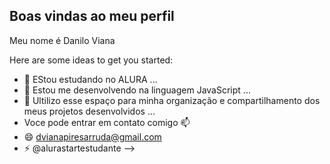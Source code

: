 ## Boas vindas ao meu perfil
Meu nome é Danilo Viana


Here are some ideas to get you started:

- 🔭 EStou estudando no ALURA ...
- 🌱 Estou me desenvolvendo na linguagem JavaScript ...
- 👯 Ultilizo esse espaço para minha organização e compartilhamento dos meus projetos desenvolvidos ...
- Voce  pode entrar em contato comigo 📫 
- 😄 dvianapiresarruda@gmail.com
- ⚡ @alurastartestudante
-->
